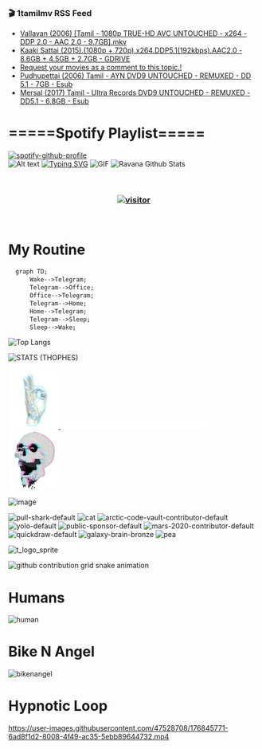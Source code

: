 ### 🎬 1tamilmv RSS Feed

<!-- BLOG-POST-LIST:START -->
- [Vallavan &lpar;2006&rpar; [Tamil - 1080p TRUE-HD AVC UNTOUCHED - x264 - DDP 2.0 - AAC 2.0 - 9.7GB].mkv](https://www.1tamilmv.pics/index.php?/forums/topic/166931-vallavan-2006-tamil-1080p-true-hd-avc-untouched-x264-ddp-20-aac-20-97gbmkv/&do=findComment&comment=332867)
- [Kaaki Sattai &lpar;2015&rpar;.&lpar;1080p + 720p&rpar;.x264.DDP5.1&lpar;192kbps&rpar;.AAC2.0 - 8.6GB + 4.5GB + 2.7GB - GDRIVE](https://www.1tamilmv.pics/index.php?/forums/topic/156742-kaaki-sattai-20151080p-720px264ddp51192kbpsaac20-86gb-45gb-27gb-gdrive/&do=findComment&comment=332866)
- [Request your movies as a comment to this topic.!](https://www.1tamilmv.pics/index.php?/forums/topic/79-request-your-movies-as-a-comment-to-this-topic/&do=findComment&comment=332865)
- [Pudhupettai &lpar;2006&rpar; Tamil - AYN DVD9 UNTOUCHED - REMUXED - DD 5.1 - 7GB - Esub](https://www.1tamilmv.pics/index.php?/forums/topic/166930-pudhupettai-2006-tamil-ayn-dvd9-untouched-remuxed-dd-51-7gb-esub/&do=findComment&comment=332864)
- [Mersal &lpar;2017&rpar; Tamil - Ultra Records DVD9 UNTOUCHED - REMUXED - DD5.1 - 6.8GB - Esub](https://www.1tamilmv.pics/index.php?/forums/topic/166929-mersal-2017-tamil-ultra-records-dvd9-untouched-remuxed-dd51-68gb-esub/&do=findComment&comment=332863)
<!-- BLOG-POST-LIST:END -->

# =====Spotify Playlist=====
[![spotify-github-profile](https://spotify-github-profile.vercel.app/api/view?uid=31rfzgmuvvewegdlxvlev4ynz4vu&cover_image=true&theme=default&bar_color=53b14f&bar_color_cover=true)](https://ravana69.github.io/rss)
</br>
![Alt text](https://spotify-recently-played-readme.vercel.app/api?user=31rfzgmuvvewegdlxvlev4ynz4vu)
[![Typing SVG](https://readme-typing-svg.herokuapp.com?color=%2336BCF7&center=true&vCenter=true&multiline=true&height=81&lines=I+AM+RAVANA;CONTACT+ME+ON+TELEGRAM%3A+%40R4V4N4)](https://git.io/typing-svg)
<img align="centre" height="400px" width="490px" alt="GIF" src="https://github.com/ravana69/ravana69/blob/master/rvm.gif" />
![Ravana Github Stats](https://github-readme-stats.vercel.app/api?username=ravana69&&show_icons=true&theme=radical)

<br />
<h3 align="center"> <a href="https://t.me/r4v4n4"><img src="https://profile-counter.glitch.me/ravana69/count.svg" alt="visitor" width="600"></a> </h3>
</br>

<H1>My Routine</H1>

```mermaid
  graph TD;
      Wake-->Telegram;
      Telegram-->Office;
      Office-->Telegram;
      Telegram-->Home;
      Home-->Telegram;
      Telegram-->Sleep;
      Sleep-->Wake;
```
![Top Langs](https://github-readme-stats.vercel.app/api/top-langs/?username=ravana69&&show_icons=true&theme=radical)

![STATS (THOPHES)](https://github-profile-trophy.vercel.app/?username=ravana69&theme=gruvbox&margin-w=10&margin-h=15&column=8)
<br />
<p align="left">
    <a href="#">
        <img width="20%" src="./assets/images/hand.gif" alt="" />
    </a>
    <a href="#">
        <img width="59%" src="./assets/images/spacer.png" alt="" >
    </a>
    <a href="#">
        <img width="20%" src="./assets/images/skull.gif" alt="" />
    </a>
</p>


![image](https://user-images.githubusercontent.com/47528708/175298537-0623dc00-7b1a-4ec1-b5b1-71768763a234.png)

<img width="148" alt="pull-shark-default" src="https://user-images.githubusercontent.com/47528708/176419715-70981865-4dc6-489a-8a1a-06842db67b15.gif"> <img width="148" alt="cat" src="https://user-images.githubusercontent.com/47528708/179149594-60701d0e-e626-415f-9958-80736351eadd.gif"> <img width="148" alt="arctic-code-vault-contributor-default" src="https://user-images.githubusercontent.com/47528708/175267501-e1fbbb8f-c2b2-4882-b865-2ac4debef26c.png"> <img width="148" alt="yolo-default" src="https://user-images.githubusercontent.com/47528708/175267654-281a1880-1129-4b7b-bf2f-de5dd2bc5afa.png"> <img width="148" alt="public-sponsor-default" src="https://user-images.githubusercontent.com/47528708/175268448-2e78cc75-fb25-4d76-bd22-7df520446b45.png"> <img width="148" alt="mars-2020-contributor-default" src="https://user-images.githubusercontent.com/47528708/175268475-de6d987a-3be9-4353-86a5-23b422559355.png"> <img width="148" alt="quickdraw-default" src="https://user-images.githubusercontent.com/47528708/179148665-33e7c2c8-5d95-413e-8b25-6862820a5fe7.png"> <img width="148" alt="galaxy-brain-bronze" src="https://user-images.githubusercontent.com/47528708/176419717-e2fdca8b-0fdc-47dd-9511-a7ff52178a33.gif"> <img width="148" alt="pea" src="https://user-images.githubusercontent.com/47528708/179149608-800ce6e1-7d24-4bfe-8e84-5628e6d5497d.gif">

![t_logo_sprite](https://user-images.githubusercontent.com/47528708/175293007-21ff1792-1fca-4be3-bcae-12fdc3aa414f.svg)

![github contribution grid snake animation](https://raw.githubusercontent.com/ravana69/ravana69/output/github-contribution-grid-snake-dark.svg#gh-dark-mode-only)

# Humans
<img width="170" alt="human" src="https://user-images.githubusercontent.com/47528708/176413829-c142d478-1c96-4c3c-a2a4-2dd35374c335.gif">

# Bike N Angel
<img width="170" alt="bikenangel" src="https://user-images.githubusercontent.com/47528708/176616968-3a44f91e-8016-477c-9bb5-c4689a1adbee.gif">

# Hypnotic Loop

https://user-images.githubusercontent.com/47528708/176845771-6ad8f1d2-8008-4f49-ac35-5ebb89644732.mp4

